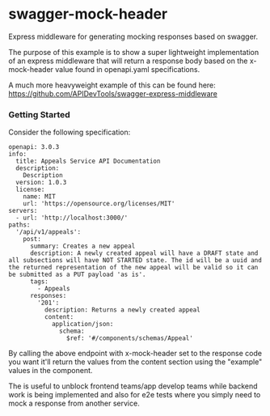 # swagger-mock-header
Express middleware for generating mocking responses based on swagger.

The purpose of this example is to show a super lightweight implementation of an express middleware that will return a response body based on the x-mock-header value found in openapi.yaml specifications.

A much more heavyweight example of this can be found here: https://github.com/APIDevTools/swagger-express-middleware

### Getting Started

Consider the following specification:

```
openapi: 3.0.3
info:
  title: Appeals Service API Documentation
  description:
    Description
  version: 1.0.3
  license:
    name: MIT
    url: 'https://opensource.org/licenses/MIT'
servers:
  - url: 'http://localhost:3000/'
paths:
  '/api/v1/appeals':
    post:
      summary: Creates a new appeal
      description: A newly created appeal will have a DRAFT state and all subsections will have NOT STARTED state. The id will be a uuid and the returned representation of the new appeal will be valid so it can be submitted as a PUT payload 'as is'.
      tags:
        - Appeals
      responses:
        '201':
          description: Returns a newly created appeal
          content:
            application/json:
              schema:
                $ref: '#/components/schemas/Appeal'
```              

By calling the above endpoint with x-mock-header set to the response code you want it'll return the values from the content section using the "example" values in the component.

The is useful to unblock frontend teams/app develop teams while backend work is being implemented and also for e2e tests where you simply need to mock a response from another service.

